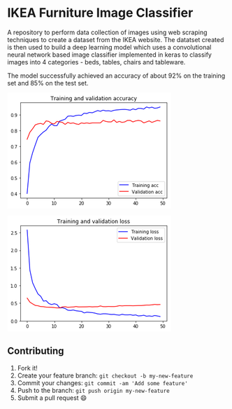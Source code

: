 # IKEA Furniture Image Classifier

A repository to perform data collection of images using web scraping techniques to create a dataset from the IKEA website. The datatset created is then used to build a deep learning model which uses a convolutional neural network based image classifier implemented in keras to classify images into 4 categories - beds, tables, chairs and tableware.

The model successfully achieved an accuracy of about 92% on the training set and 85% on the test set.

![Accuracy](accuracy.png)

![Loss](loss.png)

## Contributing
1. Fork it!
2. Create your feature branch: `git checkout -b my-new-feature`
3. Commit your changes: `git commit -am 'Add some feature'`
4. Push to the branch: `git push origin my-new-feature`
5. Submit a pull request :smile:
